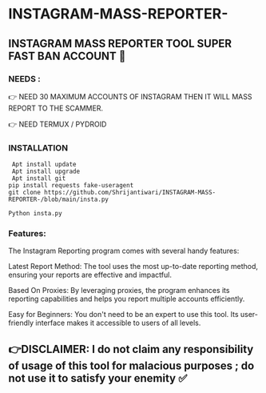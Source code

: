 # INSTAGRAM-MASS-REPORTER-
## INSTAGRAM MASS REPORTER TOOL SUPER FAST BAN ACCOUNT 🙏

### NEEDS :

👉 NEED 30 MAXIMUM ACCOUNTS OF INSTAGRAM THEN IT WILL MASS REPORT TO THE SCAMMER.

👉 NEED TERMUX / PYDROID 

### INSTALLATION 
```
 Apt install update
 Apt install upgrade 
 Apt install git
pip install requests fake-useragent
git clone https://github.com/Shrijantiwari/INSTAGRAM-MASS-REPORTER-/blob/main/insta.py

Python insta.py
```
 

### Features:

 The Instagram Reporting program comes with several handy features:

Latest Report Method: The tool uses the most up-to-date reporting method, ensuring your reports are effective and impactful.

Based On Proxies: By leveraging proxies, the program enhances its reporting capabilities and helps you report multiple accounts efficiently.

Easy for Beginners: You don't need to be an expert to use this tool. Its user-friendly interface makes it accessible to users of all levels.


## 👉DISCLAIMER: I do not claim any responsibility of usage of this tool for malacious purposes ; do not use it to satisfy your enemity ✅  
